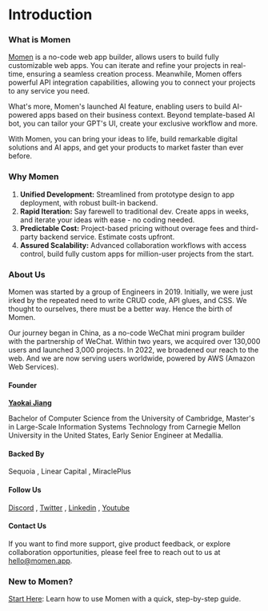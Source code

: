 # Introduction

### What is Momen

[Momen](http://momen.app) is a no-code web app builder, allows users to build fully customizable web apps. You can iterate and refine your projects in real-time, ensuring a seamless creation process. Meanwhile, Momen offers powerful API integration capabilities, allowing you to connect your projects to any service you need.

What's more, Momen's launched AI feature, enabling users to build AI-powered apps based on their business context. Beyond template-based AI bot, you can tailor your GPT's UI, create your exclusive workflow and more.

With Momen, you can bring your ideas to life, build remarkable digital solutions and AI apps, and get your products to market faster than ever before.

### Why Momen

1. **Unified Development:** Streamlined from prototype design to app deployment, with robust built-in backend.
2. **Rapid Iteration:** Say farewell to traditional dev. Create apps in weeks, and iterate your ideas with ease - no coding needed.
3. **Predictable Cost:** Project-based pricing without overage fees and third-party backend service. Estimate costs upfront.
4. **Assured Scalability:** Advanced collaboration workflows with access control, build fully custom apps for million-user projects from the start.

### About Us

Momen was started by a group of Engineers in 2019. Initially, we were just irked by the repeated need to write CRUD code, API glues, and CSS. We thought to ourselves, there must be a better way. Hence the birth of Momen.

Our journey began in China, as a no-code WeChat mini program builder with the partnership of WeChat. Within two years, we acquired over 130,000 users and launched 3,000 projects. In 2022, we broadened our reach to the web. And we are now serving users worldwide, powered by AWS (Amazon Web Services).

#### Founder

[**Yaokai Jiang**](https://www.linkedin.com/in/yaokai-jiang-21894924/)

Bachelor of Computer Science from the University of Cambridge, Master's in Large-Scale Information Systems Technology from Carnegie Mellon University in the United States, Early Senior Engineer at Medallia.

#### Backed By

Sequoia , Linear Capital , MiraclePlus

#### Follow Us

[Discord](https://discord.gg/UCyhySSXfz) , [Twitter](https://twitter.com/Momen\_HQ) , [Linkedin](https://www.linkedin.com/company/momen-hq/) , [Youtube](https://www.youtube.com/channel/UCItxhdjDH1L-C5Nhx7\_AKYQ)

#### Contact Us

If you want to find more support, give product feedback, or explore collaboration opportunities, please feel free to reach out to us at [hello@momen.app](mailto:hello@momen.app).

### New to Momen?

[Start Here](tutorial/how-to-build-a-cms-mvp-version-in-hours.md): Learn how to use Momen with a quick, step-by-step guide.
